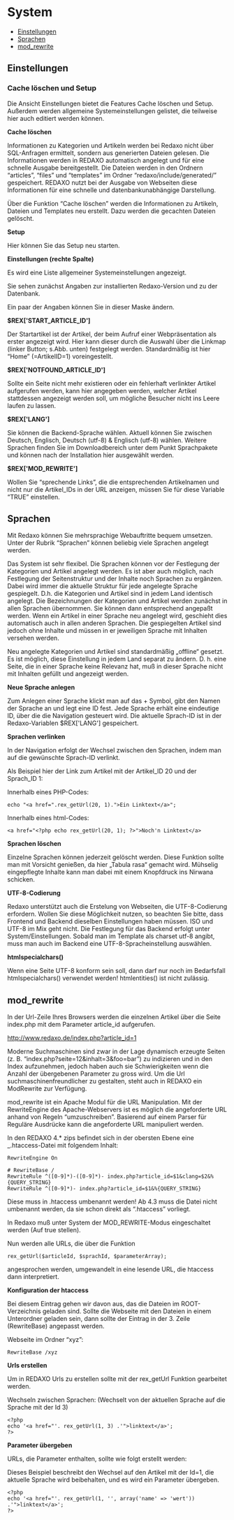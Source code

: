 # System

- [Einstellungen](#einstellungen)
- [Sprachen](#sprachen)
- [mod_rewrite](#mod_rewrite)

<a name="einstellungen"></a>
## Einstellungen


### Cache löschen und Setup

Die Ansicht Einstellungen bietet die Features Cache löschen und Setup. Außerdem werden allgemeine Systemeinstellungen gelistet, die teilweise hier auch editiert werden können.

**Cache löschen**

Informationen zu Kategorien und Artikeln werden bei Redaxo nicht über SQL-Anfragen ermittelt, sondern aus generierten Dateien gelesen. Die Informationen werden in REDAXO automatisch angelegt und für eine schnelle Ausgabe bereitgestellt. Die Dateien werden in den Ordnern “articles”, “files” und “templates” im Ordner “redaxo/include/generated/” gespeichert. REDAXO nutzt bei der Ausgabe von Webseiten diese Informationen für eine schnelle und datenbankunabhängige Darstellung.

Über die Funktion “Cache löschen” werden die Informationen zu Artikeln, Dateien und Templates neu erstellt. Dazu werden die gecachten Dateien gelöscht.

**Setup**

Hier können Sie das Setup neu starten.

**Einstellungen (rechte Spalte)**

Es wird eine Liste allgemeiner Systemeinstellungen angezeigt.

Sie sehen zunächst Angaben zur installierten Redaxo-Version und zu der Datenbank.

Ein paar der Angaben können Sie in dieser Maske ändern.

**$REX['START_ARTICLE_ID']**

Der Startartikel ist der Artikel, der beim Aufruf einer Webpräsentation als erster angezeigt wird. Hier kann dieser durch die Auswahl über die Linkmap (linker Button; s.Abb. unten) festgelegt werden. Standardmäßig ist hier “Home” (=ArtikelID=1) voreingestellt.

**$REX['NOTFOUND_ARTICLE_ID']**

Sollte ein Seite nicht mehr existieren oder ein fehlerhaft verlinkter Artikel aufgerufen werden, kann hier angegeben werden, welcher Artikel stattdessen angezeigt werden soll, um mögliche Besucher nicht ins Leere laufen zu lassen.

**$REX['LANG']**

Sie können die Backend-Sprache wählen. Aktuell können Sie zwischen Deutsch, Englisch, Deutsch (utf-8) & Englisch (utf-8) wählen. Weitere Sprachen finden Sie im Downloadbereich unter dem Punkt Sprachpakete und können nach der Installation hier ausgewählt werden.

**$REX['MOD_REWRITE']**

Wollen Sie “sprechende Links”, die die entsprechenden Artikelnamen und nicht nur die Artikel_IDs in der URL anzeigen, müssen Sie für diese Variable “TRUE” einstellen.


<a name="sprachen"></a>
## Sprachen

Mit Redaxo können Sie mehrsprachige Webauftritte bequem umsetzen. Unter der Rubrik “Sprachen” können beliebig viele Sprachen angelegt werden.

Das System ist sehr flexibel. Die Sprachen können vor der Festlegung der Kategorien und Artikel angelegt werden. Es ist aber auch möglich, nach Festlegung der Seitenstruktur und der Inhalte noch Sprachen zu ergänzen. Dabei wird immer die aktuelle Struktur für jede angelegte Sprache gespiegelt. D.h. die Kategorien und Artikel sind in jedem Land identisch angelegt. Die Bezeichnungen der Kategorien und Artikel werden zunächst in allen Sprachen übernommen. Sie können dann entsprechend angepaßt werden. Wenn ein Artikel in einer Sprache neu angelegt wird, geschieht dies automatisch auch in allen anderen Sprachen. Die gespiegelten Artikel sind jedoch ohne Inhalte und müssen in er jeweiligen Sprache mit Inhalten versehen werden.

Neu angelegte Kategorien und Artikel sind standardmäßig „offline“ gesetzt. Es ist möglich, diese Einstellung in jedem Land separat zu ändern. D. h. eine Seite, die in einer Sprache keine Relevanz hat, muß in dieser Sprache nicht mit Inhalten gefüllt und angezeigt werden.

**Neue Sprache anlegen**

Zum Anlegen einer Sprache klickt man auf das + Symbol, gibt den Namen der Sprache an und legt eine ID fest. Jede Sprache erhält eine eindeutige ID, über die die Navigation gesteuert wird. Die aktuelle Sprach-ID ist in der Redaxo-Variablen $REX['LANG'] gespeichert.

**Sprachen verlinken**

In der Navigation erfolgt der Wechsel zwischen den Sprachen, indem man auf die gewünschte Sprach-ID verlinkt.

Als Beispiel hier der Link zum Artikel mit der Artikel_ID 20 und der Sprach_ID 1:

Innerhalb eines PHP-Codes:

```
echo "<a href=".rex_getUrl(20, 1).">Ein Linktext</a>";
```

Innerhalb eines html-Codes:

```
<a href="<?php echo rex_getUrl(20, 1); ?>">Noch'n Linktext</a>
```

**Sprachen löschen**

Einzelne Sprachen können jederzeit gelöscht werden. Diese Funktion sollte man mit Vorsicht genießen, da hier „Tabula rasa“ gemacht wird. Mühselig eingepflegte Inhalte kann man dabei mit einem Knopfdruck ins Nirwana schicken.

**UTF-8-Codierung**

Redaxo unterstützt auch die Erstelung von Webseiten, die UTF-8-Codierung erfordern. Wollen Sie diese Möglichkeit nutzen, so beachten Sie bitte, dass Frontend und Backend dieselben Einstellungen haben müssen. ISO und UTF-8 im Mix geht nicht. Die Festlegung für das Backend erfolgt unter System/Einstellungen. Sobald man im Template als charset utf-8 angibt, muss man auch im Backend eine UTF-8-Spracheinstellung auswählen.

**htmlspecialchars()**

Wenn eine Seite UTF-8 konform sein soll, dann darf nur noch im Bedarfsfall htmlspecialchars() verwendet werden! htmlentities() ist nicht zulässig.


<a name="mod_rewrite"></a>
## mod_rewrite

In der Url-Zeile Ihres Browsers werden die einzelnen Artikel über die Seite index.php mit
dem Parameter article_id aufgerufen.

http://www.redaxo.de/index.php?article_id=1

Moderne Suchmaschinen sind zwar in der Lage dynamisch erzeugte Seiten (z. B. “index.php?seite=12&inhalt=3&foo=bar”) zu indizieren und in den Index aufzunehmen, jedoch haben auch sie Schwierigkeiten wenn die Anzahl der übergebenen Parameter zu gross wird. Um die Url suchmaschinenfreundlicher zu gestalten, steht auch in REDAXO ein ModRewrite zur Verfügung.

mod_rewrite ist ein Apache Modul für die URL Manipulation. Mit der RewriteEngine des Apache-Webservers ist es möglich die angeforderte URL anhand von Regeln “umzuschreiben”. Basierend auf einem Parser für Reguläre Ausdrücke kann die angeforderte URL manipuliert werden.

In den REDAXO 4.* zips befindet sich in der obersten Ebene eine _.htaccess-Datei mit folgendem Inhalt:

```
RewriteEngine On

# RewriteBase /
RewriteRule ^([0-9]*)-([0-9]*)- index.php?article_id=$1&clang=$2&%{QUERY_STRING}
RewriteRule ^([0-9]*)- index.php?article_id=$1&%{QUERY_STRING}
```

Diese muss in .htaccess umbenannt werden! Ab 4.3 muss die Datei nicht umbenannt werden, da sie schon direkt als “.htaccess” vorliegt.

In Redaxo muß unter System der MOD_REWRITE-Modus eingeschaltet werden (Auf true stellen).

Nun werden alle URLs, die über die Funktion

```
rex_getUrl($articleId, $sprachId, $parameterArray);
```

angesprochen werden, umgewandelt in eine lesende URL, die htaccess dann interpretiert.

**Konfiguration der htaccess**

Bei diesem Eintrag gehen wir davon aus, das die Dateien im ROOT-Verzeichnis geladen sind. Sollte die Webseite mit den Dateien in einem Unterordner geladen sein, dann sollte der Eintrag in der 3. Zeile (RewriteBase) angepasst werden.

Webseite im Ordner “xyz”:

```
RewriteBase /xyz
```

**Urls erstellen**

Um in REDAXO Urls zu erstellen sollte mit der rex_getUrl Funktion gearbeitet werden.

Wechseln zwischen Sprachen: (Wechselt von der aktuellen Sprache auf die Sprache mit der Id 3)

```
<?php
echo '<a href="'. rex_getUrl(1, 3) .'">linktext</a>';
?>
```

**Parameter übergeben**

URLs, die Parameter enthalten, sollte wie folgt erstellt werden:

Dieses Beispiel beschreibt den Wechsel auf den Artikel mit der Id=1, die aktuelle Sprache wird beibehalten, und es wird ein Parameter übergeben.

```
<?php
echo '<a href="'. rex_getUrl(1, '', array('name' => 'wert')) .'">linktext</a>';
?>
```



